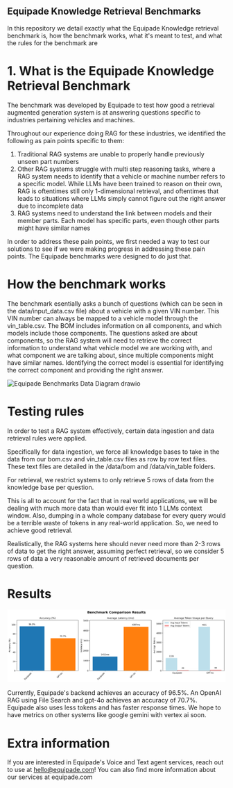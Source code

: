 ## Equipade Knowledge Retrieval Benchmarks ##

In this repository we detail exactly what the Equipade Knowledge retrieval benchmark is, how the benchmark works, what it's meant to test, and what the rules for the benchmark are

# 1. What is the Equipade Knowledge Retrieval Benchmark

The benchmark was developed by Equipade to test how good a retrieval augmented generation system is at answering questions specific to industries pertaining vehicles and machines.

Throughout our experience doing RAG for these industries, we identified the following as pain points specific to them:
1. Traditional RAG systems are unable to properly handle previously unseen part numbers
2. Other RAG systems struggle with multi step reasoning tasks, where a RAG system needs to identify that a vehicle or machine number refers to a specific model. While LLMs have been trained to reason on their own, RAG is oftentimes still only 1-dimensional retrieval, and oftentimes that leads to situations where LLMs simply cannot figure out the right answer due to incomplete data
3. RAG systems need to understand the link between models and their member parts. Each model has specific parts, even though other parts might have similar names

In order to address these pain points, we first needed a way to test our solutions to see if we were making progress in addressing these pain points. The Equipade benchmarks were designed to do just that.


# How the benchmark works

The benchmark esentially asks a bunch of questions (which can be seen in the data/input_data.csv file) about a vehicle with a given VIN number. This VIN number can always be mapped to a vehicle model through the vin_table.csv. The BOM includes information on all components, and which models include those components. The questions asked are about components, so the RAG system will need to retrieve the correct information to understand what vehicle model we are working with, and what component we are talking about, since multiple components might have similar names. Identifying the correct model is essential for identifying the correct component and providing the right answer.

<img width="631" height="436" alt="Equipade Benchmarks Data Diagram drawio" src="https://github.com/user-attachments/assets/9984117d-6421-45db-97af-cb99b2b8c672" />

# Testing rules

In order to test a RAG system effectively, certain data ingestion and data retrieval rules were applied.

Specifically for data ingestion, we force all knowledge bases to take in the data from our bom.csv and vin_table.csv files as row by row text files. These text files are detailed in the /data/bom and /data/vin_table folders.

For retrieval, we restrict systems to only retrieve 5 rows of data from the knowledge base per question.

This is all to account for the fact that in real world applications, we will be dealing with much more data than would ever fit into 1 LLMs context window. Also, dumping in a whole company database for every query would be a terrible waste of tokens in any real-world application. So, we need to achieve good retrieval.

Realistically, the RAG systems here should never need more than 2-3 rows of data to get the right answer, assuming perfect retrieval, so we consider 5 rows of data a very reasonable amount of retrieved documents per question.

# Results

![Benchmark Comparison](benchmark_comparison.png)

Currently, Equipade's backend achieves an accuracy of 96.5%. An OpenAI RAG using File Search and gpt-4o achieves an accuracy of 70.7%. Equipade also uses less tokens and has faster response times. We hope to have metrics on other systems like google gemini with vertex ai soon.

# Extra information

If you are interested in Equipade's Voice and Text agent services, reach out to use at hello@equipade.com! You can also find more information about our services at equipade.com
